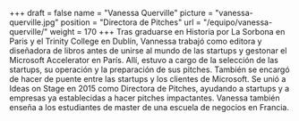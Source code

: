 +++
draft		= false
name		= "Vanessa Querville"
picture		= "vanessa-querville.jpg"
position 	= "Directora de Pitches"
url			= "/equipo/vanessa-querville/"
weight		= 170
+++
Tras graduarse en Historia por La Sorbona en Paris y el Trinity College en Dublín, Vannessa trabajó como editora y diseñadora de libros antes de unirse al mundo de las startups y gestonar el Microsoft Accelerator en París. Allí, estuvo a cargo de la selección de las startups, su operación y la preparación de sus pitches. También se encargó de hacer de puente entre las startups y los clientes de Microsoft. Se unió a Ideas on Stage en 2015 como Directora de Pitches, ayudando a startups y a empresas ya establecidas a hacer pitches impactantes. Vanessa también enseña a los estudiantes de master de una escuela de negocios en Francia.
